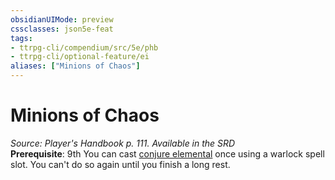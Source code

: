 ```yaml
---
obsidianUIMode: preview
cssclasses: json5e-feat
tags:
- ttrpg-cli/compendium/src/5e/phb
- ttrpg-cli/optional-feature/ei
aliases: ["Minions of Chaos"]
---
```

# Minions of Chaos
*Source: Player's Handbook p. 111. Available in the <span title='Systems Reference Document (5.1)'>SRD</span>*  
**Prerequisite**: 9th
You can cast [conjure elemental](3-Mechanics/CLI/spells/conjure-elemental.md) once using a warlock spell slot. You can't do so again until you finish a long rest.